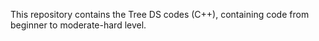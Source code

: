 This repository contains the Tree DS codes (C++), containing code from beginner to moderate-hard level.
